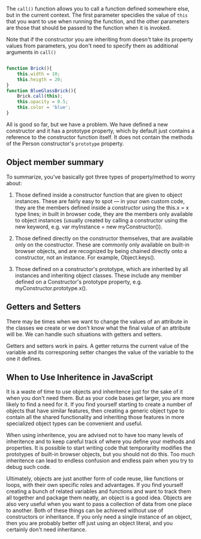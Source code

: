The `call()` function allows you to call a function defined somewhere else, but in the current context. The first parameter specidies the value of `this` that you want to use when running the function, and the other parameters are those that should be passed to the function when it is invoked.

Note that if the constructor you are inheriting from doesn't take its property values from parameters, you don't need to specify them as additional arguments in `call()`

```JavaScript

function Brick(){
    this.width = 10;
    this.heigth = 20;
}
function BlueGlassBrick(){
    Brick.call(this);
    this.opacity = 0.5;
    this.color = 'blue';
}
```

All is good so far, but we have a problem. We have defined a new constructor and it has a prototype property, which by default just contains a reference to the constructor function itself. It does not contain the methods of the Person constructor's `prototype` property.

## Object member summary

To summarize, you've basically got three types of property/method to worry about:

1. Those defined inside a constructor function that are given to object instances. These are fairly easy to spot — in your own custom code, they are the members defined inside a constructor using the this.x = x type lines; in built in browser code, they are the members only available to object instances (usually created by calling a constructor using the new keyword, e.g. var myInstance = new myConstructor()).

2. Those defined directly on the constructor themselves, that are available only on the constructor. These are commonly only available on built-in browser objects, and are recognized by being chained directly onto a constructor, not an instance. For example, Object.keys().

3. Those defined on a constructor's prototype, which are inherited by all instances and inheriting object classes. These include any member defined on a Constructor's prototype property, e.g. myConstructor.prototype.x().

## Getters and Setters

There may be times when we want to change the values of an attribute in the classes we create or we don't know what the final value of an attribute will be. We can handle such situations with getters and setters.

Getters and setters work in pairs. A getter returns the current value of the variable and its corresponing setter changes the value of the variable to the one it defines.

## When to Use Inheritence in JavaScript

It is a waste of time to use objects and inheritence just for the sake of it when you don't need them. But as your code bases get larger, you are more likely to find a need for it. If you find yourself starting to create a number of objects that have similar features, then creating a generic object type to contain all the shared functionality and inheriting those features in more specialized object types can be convenient and useful.

When using inheritence, you are advised not to have too many levels of inheritence and to keep careful track of where you define your methods and properties. It is possible to start writing code that temporarilty modifies the prototypes of built-in browser objects, but you should not do this. Too much inheritence can lead to endless confusion and endless pain when you try to debug such code.

Ultimately, objects are just another form of code reuse, like functions or loops, with their own specific roles and advantages. If you find yourself creating a bunch of related variables and functions and want to track them all together and package them neatly, an object is a good idea. Objects are also very useful when you want to pass a collection of data from one place to another. Both of these things can be achieved without use of constructors or inheritance. If you only need a single instance of an object, then you are probably better off just using an object literal, and you certainly don't need inheritance.
